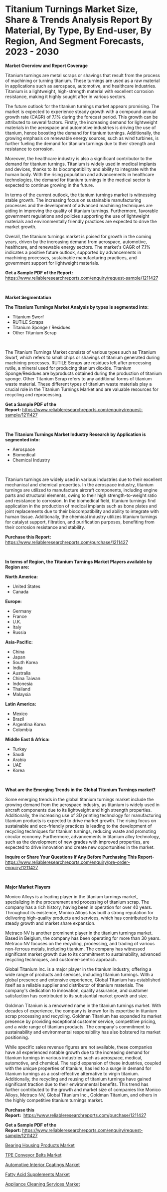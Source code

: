 <p><h1>Titanium Turnings Market Size, Share & Trends Analysis Report By Material, By Type, By End-user, By Region, And Segment Forecasts, 2023 - 2030</h1></p><p><strong>Market Overview and Report Coverage</strong></p>
<p><p>Titanium turnings are metal scraps or shavings that result from the process of machining or turning titanium. These turnings are used as a raw material in applications such as aerospace, automotive, and healthcare industries. Titanium is a lightweight, high-strength material with excellent corrosion resistance, making it highly sought after in various sectors.</p><p>The future outlook for the titanium turnings market appears promising. The market is expected to experience steady growth with a compound annual growth rate (CAGR) of 7.1% during the forecast period. This growth can be attributed to several factors. Firstly, the increasing demand for lightweight materials in the aerospace and automotive industries is driving the use of titanium, hence boosting the demand for titanium turnings. Additionally, the growing emphasis on renewable energy sources, such as wind turbines, is further fueling the demand for titanium turnings due to their strength and resistance to corrosion.</p><p>Moreover, the healthcare industry is also a significant contributor to the demand for titanium turnings. Titanium is widely used in medical implants and devices, thanks to its biocompatibility and ability to integrate with the human body. With the rising population and advancements in healthcare technologies, the demand for titanium turnings in the medical sector is expected to continue growing in the future.</p><p>In terms of the current outlook, the titanium turnings market is witnessing stable growth. The increasing focus on sustainable manufacturing processes and the development of advanced machining techniques are aiding in improving the quality of titanium turnings. Furthermore, favorable government regulations and policies supporting the use of lightweight materials and environmentally friendly practices are expected to drive the market growth.</p><p>Overall, the titanium turnings market is poised for growth in the coming years, driven by the increasing demand from aerospace, automotive, healthcare, and renewable energy sectors. The market's CAGR of 7.1% indicates a positive future outlook, supported by advancements in machining processes, sustainable manufacturing practices, and government support for lightweight materials.</p></p>
<p><strong>Get a Sample PDF of the Report:</strong> <a href="https://www.reliableresearchreports.com/enquiry/request-sample/1211427">https://www.reliableresearchreports.com/enquiry/request-sample/1211427</a></p>
<p>&nbsp;</p>
<p><strong>Market Segmentation</strong></p>
<p><strong>The Titanium Turnings Market Analysis by types is segmented into:</strong></p>
<p><ul><li>Titanium Sworf</li><li>RUTILE Scraps</li><li>Titanium Sponge / Residues</li><li>Other Titanium Scrap</li></ul></p>
<p>&nbsp;</p>
<p><p>The Titanium Turnings Market consists of various types such as Titanium Swarf, which refers to small chips or shavings of titanium generated during machining processes. RUTILE Scraps are residues left after processing rutile, a mineral used for producing titanium dioxide. Titanium Sponge/Residues are byproducts obtained during the production of titanium sponge. Other Titanium Scrap refers to any additional forms of titanium waste material. These different types of titanium waste materials play a crucial role in the Titanium Turnings Market and are valuable resources for recycling and reprocessing.</p></p>
<p><strong>Get a Sample PDF of the Report:</strong>&nbsp;<a href="https://www.reliableresearchreports.com/enquiry/request-sample/1211427">https://www.reliableresearchreports.com/enquiry/request-sample/1211427</a></p>
<p>&nbsp;</p>
<p><strong>The Titanium Turnings Market Industry Research by Application is segmented into:</strong></p>
<p><ul><li>Aerospace</li><li>Biomedical</li><li>Chemical Industry</li></ul></p>
<p>&nbsp;</p>
<p><p>Titanium turnings are widely used in various industries due to their excellent mechanical and chemical properties. In the aerospace industry, titanium turnings are utilized to manufacture aircraft components, including engine parts and structural elements, owing to their high strength-to-weight ratio and resistance to corrosion. In the biomedical field, titanium turnings find application in the production of medical implants such as bone plates and joint replacements due to their biocompatibility and ability to integrate with human tissue. Additionally, the chemical industry utilizes titanium turnings for catalyst support, filtration, and purification purposes, benefiting from their corrosion resistance and stability.</p></p>
<p><strong>Purchase this Report:</strong>&nbsp; <a href="https://www.reliableresearchreports.com/purchase/1211427">https://www.reliableresearchreports.com/purchase/1211427</a></p>
<p>&nbsp;</p>
<p><strong>In terms of Region, the Titanium Turnings Market Players available by Region are:</strong></p>
<p>
    <p> <strong> North America: </strong>
        <ul>
            <li>United States</li>
            <li>Canada</li>
        </ul>
        </p> 
    <p> <strong> Europe: </strong>
        <ul>
            <li>Germany</li>
            <li>France</li>
            <li>U.K.</li>
            <li>Italy</li>
            <li>Russia</li>
        </ul>
        </p> 
    <p> <strong> Asia-Pacific: </strong>
        <ul>
            <li>China</li>
            <li>Japan</li>
            <li>South Korea</li>
            <li>India</li>
            <li>Australia</li>
            <li>China Taiwan</li>
            <li>Indonesia</li>
            <li>Thailand</li>
            <li>Malaysia</li>
        </ul>
        </p> 
    <p> <strong> Latin America: </strong>
        <ul>
            <li>Mexico</li>
            <li>Brazil</li>
            <li>Argentina Korea</li>
            <li>Colombia</li>
        </ul>
        </p> 
    <p> <strong> Middle East & Africa: </strong>
        <ul>
            <li>Turkey</li>
            <li>Saudi</li>
            <li>Arabia</li>
            <li>UAE</li>
            <li>Korea</li>
        </ul>
    </p>
    </p>
<p>&nbsp;</p>
<p><strong>What are the Emerging Trends in the Global Titanium Turnings market?</strong></p>
<p><p>Some emerging trends in the global titanium turnings market include the growing demand from the aerospace industry, as titanium is widely used in aircraft components due to its lightweight and high strength properties. Additionally, the increasing use of 3D printing technology for manufacturing titanium products is expected to drive market growth. The rising focus on sustainable and eco-friendly practices is leading to the development of recycling techniques for titanium turnings, reducing waste and promoting circular economy. Furthermore, advancements in titanium alloy technology, such as the development of new grades with improved properties, are expected to drive innovation and create new opportunities in the market.</p></p>
<p><strong>Inquire or Share Your Questions If Any Before Purchasing This Report</strong>- <a href="https://www.reliableresearchreports.com/enquiry/pre-order-enquiry/1211427">https://www.reliableresearchreports.com/enquiry/pre-order-enquiry/1211427</a></p>
<p>&nbsp;</p>
<p><strong>Major Market Players</strong></p>
<p><p>Monico Alloys is a leading player in the titanium turnings market, specializing in the procurement and processing of titanium scrap. The company has a rich history, having been in operation for over 40 years. Throughout its existence, Monico Alloys has built a strong reputation for delivering high-quality products and services, which has contributed to its steady growth and market share expansion.</p><p>Metraco NV is another prominent player in the titanium turnings market. Based in Belgium, the company has been operating for more than 30 years. Metraco NV focuses on the recycling, processing, and trading of various non-ferrous metals, including titanium. The company has witnessed significant market growth due to its commitment to sustainability, advanced recycling techniques, and customer-centric approach.</p><p>Global Titanium Inc. is a major player in the titanium industry, offering a wide range of products and services, including titanium turnings. With a global presence and extensive experience, Global Titanium has established itself as a reliable supplier and distributor of titanium materials. The company's dedication to innovation, quality assurance, and customer satisfaction has contributed to its substantial market growth and size.</p><p>Goldman Titanium is a renowned name in the titanium turnings market. With decades of experience, the company is known for its expertise in titanium scrap processing and recycling. Goldman Titanium has expanded its market presence by providing exceptional customer service, competitive pricing, and a wide range of titanium products. The company's commitment to sustainability and environmental responsibility has also bolstered its market positioning.</p><p>While specific sales revenue figures are not available, these companies have all experienced notable growth due to the increasing demand for titanium turnings in various industries such as aerospace, medical, automotive, and chemical. The rapid expansion of these industries, coupled with the unique properties of titanium, has led to a surge in demand for titanium turnings as a cost-effective alternative to virgin titanium. Additionally, the recycling and reusing of titanium turnings have gained significant traction due to their environmental benefits. This trend has further contributed to the growth and market size of companies like Monico Alloys, Metraco NV, Global Titanium Inc., Goldman Titanium, and others in the highly competitive titanium turnings market.</p></p>
<p><strong>Purchase this Report:</strong>&nbsp;&nbsp;<a href="https://www.reliableresearchreports.com/purchase/1211427">https://www.reliableresearchreports.com/purchase/1211427</a></p>
<p></p>
<p><strong>Get a Sample PDF of the Report:</strong>&nbsp;<a href="https://www.reliableresearchreports.com/enquiry/request-sample/1211427">https://www.reliableresearchreports.com/enquiry/request-sample/1211427</a></p>
<p><p><a href="https://github.com/gulaimolin/Market-Research-Report-List-1/blob/main/bearing-housing-products-market.md">Bearing Housing Products Market</a></p><p><a href="https://github.com/gdfhhhj/Market-Research-Report-List-1/blob/main/tpe-conveyor-belts-market.md">TPE Conveyor Belts Market</a></p><p><a href="https://www.linkedin.com/pulse/automotive-interior-coatings-market-size-share-amp-trends/">Automotive Interior Coatings Market</a></p><p><a href="https://www.linkedin.com/pulse/fatty-acid-supplements-market-size-growth-forecast-from/">Fatty Acid Supplements Market</a></p><p><a href="https://medium.com/@late.bean.frame/appliance-cleaning-services-market-opportunities-and-strategies-forecast-for-period-from-2023-2030-8afd7f1f1993">Appliance Cleaning Services Market</a></p></p>